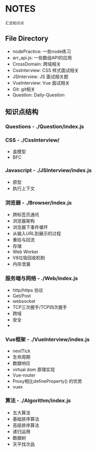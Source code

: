 # NOTES
    汇总知识点
## File Directory
* nodePractice: 一些node练习
* arr_api.js: 一些数组API的应用
* CrossDomain: 跨域相关
* CssInterview: CSS 样式面试相关
* JSInterview: JS 面试相关题
* VueInterview: Vue 面试相关
* Git: git相关
* Question: Daily-Question

## 知识点结构
### Questions - ./Question/index.js

### CSS - ./CssInterview/
* 盒模型
* BFC
### Javascript - ./JSInterview/index.js
* 原型
* 执行上下文
### 浏览器 - ./Browser/index.js
* 跨标签页通讯 
* 浏览器架构
* 浏览器下事件循环
* 从输入URL到展示的过程
* 重绘与回流
* 存储
* Web Worker
* V8垃圾回收机制
* 内存泄漏
### 服务端与网络 - ./Web/index.js
* http/https 协议
* Get/Post
* websocket
* TCP三次握手/TCP四次握手
* 跨域
* 安全
* 
### Vue框架 - ./VueInterview/index.js
* nextTick
* 生命周期
* 数据响应
* virtual dom 原理实现
* Vue-router
* Proxy相比defineProperty() 的优势
* vuex
### 算法 - ./Algorithm/index.js
* 五大算法 
* 基础排序算法
* 高级排序算法
* 递归运用
* 数据树
* 天平找次品






